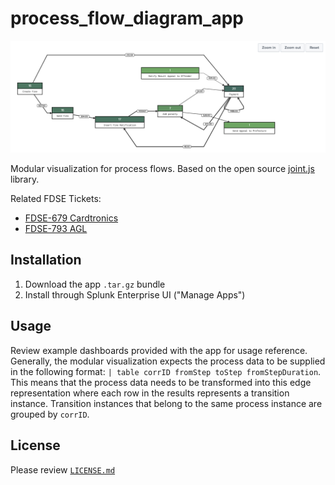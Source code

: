 # process_flow_diagram_app

![Example](./assets/example.png)

Modular visualization for process flows. 
Based on the open source [joint.js](https://jointjs.com) library.

Related FDSE Tickets:

* [FDSE-679 Cardtronics](https://jira.splunk.com/browse/FDSE-679)
* [FDSE-793 AGL](https://jira.splunk.com/browse/FDSE-793)

## Installation

1. Download the app `.tar.gz` bundle
2. Install through Splunk Enterprise UI ("Manage Apps")

## Usage

Review example dashboards provided with the app for usage reference. Generally, the modular visualization expects the process data to be supplied in the following format: `| table corrID fromStep toStep fromStepDuration`. This means that the process data needs to be transformed into this edge representation where each row in the results represents a transition instance. Transition instances that belong to the same process instance are grouped by `corrID`.

## License
Please review [`LICENSE.md`](./LICENSE.md)
